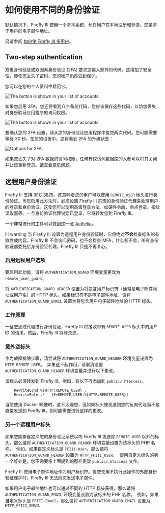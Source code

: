 # 如何使用不同的身份验证

默认情况下，Firefly III 使用一个基本系统，允许用户在本地注册和登录。这是基于用户的电子邮件地址。

另请参阅 [如何使 Firefly III 多用户](../features/multi-user.md)。

## Two-step authentication

双重身份验证或双因素身份验证 (2FA) 要求您输入额外的代码。这增加了安全性，即使您丢失了密码，您的帐户仍然受到保护。

您可以在您的个人资料中启用它。

![The button is shown in your list of accounts.](../../../images/how-to/firefly-iii/advanced/2fa-enable.png)

如果您启用 2FA，您还将看到八个备份代码，您应该保存这些代码，以防您丢失对身份验证应用程序的访问权限。

![The button is shown in your list of accounts.](../../../images/how-to/firefly-iii/advanced/2fa-codes.png)

要确认您的 2FA 设置，请从您的身份验证应用程序中提交两次代码。您可能需要等待 30 秒。在您的设置中，您将看到 2FA 的升级状态：

![Options for 2FA.](../../../images/how-to/firefly-iii/advanced/2fa-reset.png)

如果您丢失了对 2FA 数据的访问权限，任何有权访问数据库的人都可以将其关闭并让您重新登录。[请查看常见问题](../../../references/faq/firefly-iii/general.md)。

## 远程用户身份验证

Firefly III 支持 [RFC 3875](https://tools.ietf.org/html/rfc3875#section-4.1.11)，这意味着您的用户可以使用 `REMOTE_USER` 标头进行身份验证。当您启用此方法时，必须设置 Firefly III 前面的身份验证代理来处理用户的登录和身份验证。这使您可以使用高级登录方法，如硬件令牌、单点登录、指纹读取器等。一旦身份验证代理说您已登录，它将转发您到 Firefly III。

一个非常流行的工具可以做到这一点 [Authelia](https://www.authelia.com/docs/)。

!!! warning
    当 Firefly III 设置为远程用户身份验证时，它将绝对**不会**检查标头的有效性或内容。Firefly III 不会询问密码，也不会检查 MFA，什么都不会。所有身份验证都委托给身份验证代理，Firefly III 只是不再关心。

### 启用远程用户选项

要启用此功能，请将 `AUTHENTICATION_GUARD` 环境变量更改为 `remote_user_guard`。

将 `AUTHENTICATION_GUARD_HEADER` 设置为将包含用户标识符（通常是电子邮件地址或用户名）的 HTTP 标头。如果标识符不是电子邮件地址，请将 `AUTHENTICATION_GUARD_EMAIL` 设置为将包含用户电子邮件地址的 HTTP 标头。

### 工作原理

一旦您通过代理进行身份验证，Firefly III 将接收带有 `REMOTE_USER` 标头中的用户 ID 的请求。然后，Firefly III 将登录您。

### 意外空标头

作为故障排除步骤，请尝试将 `AUTHENTICATION_GUARD_HEADER` 环境变量设置为 `HTTP_REMOTE_USER`。  如果这不起作用，请取消设置 `AUTHENTICATION_GUARD_HEADER` 环境变量并进行以下更改。

该标头必须转发到 Firefly III。例如，将以下行添加到 `public/.htaccess`。

```
    RewriteCond %{HTTP:REMOTE_USER} .
    RewriteRule .* - [E=REMOTE_USER:%{HTTP:REMOTE_USER}]
```

当您使用 Docker 映像时，这不太理想，但如果标头被发送到您的反向代理而不是直接发送到 Firefly III，则可能需要进行这样的更改。

### 另一个远程用户标头

如果您能够自定义您的身份验证系统以向 Firefly III 发送除 `REMOTE_USER` 以外的标头，那么请将 `AUTHENTICATION_GUARD_HEADER` 环境变量设置为该标头的 PHP 名称。  例如，如果自定义标头是 `FFIII-User`，那么请将 `AUTHENTICATION_GUARD_HEADER` 设置为 `HTTP_FFIII_USER`。  使用自定义标头的另一个好处是，您不需要像上面提到的那样更改 `public/.htaccess` 文件。

Firefly III 使用电子邮件地址作为用户标识符。当您使用不执行此操作的外部身份验证保护时，Firefly III 无法向您发送电子邮件。

如果用户电子邮件地址也可以通过不同的 HTTP 标头获得，那么请将 `AUTHENTICATION_GUARD_EMAIL` 环境变量设置为该标头的 PHP 名称。  例如，如果自定义标头是 `FFIII-Email`，那么请将 `AUTHENTICATION_GUARD_EMAIL` 设置为 `HTTP_FFIII_EMAIL`
